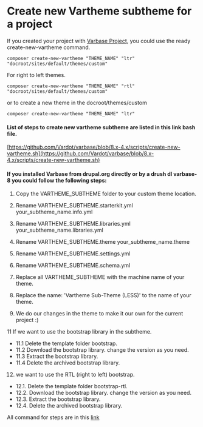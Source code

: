 # Create new Vartheme subtheme for a project

If you created your project with [Varbase Project](https://github.com/Vardot/varbase-project), you could use the ready create-new-vartheme command.

```
composer create-new-vartheme "THEME_NAME" "ltr" "docroot/sites/default/themes/custom"
```

For right to left themes.

```
composer create-new-vartheme "THEME_NAME" "rtl" "docroot/sites/default/themes/custom"
```

or to create a new theme in the docroot/themes/custom

```
composer create-new-vartheme "THEME_NAME" "ltr"
```

#### List of steps to create new vartheme subtheme are listed in this link bash file.

[https://github.com/Vardot/varbase/blob/8.x-4.x/scripts/create-new-vartheme.sh](https://github.com/Vardot/varbase/blob/8.x-4.x/scripts/create-new-vartheme.sh)

#### If you installed Varbase from drupal.org directly or by a drush dl varbase-8 you could follow the following steps:

1. Copy the VARTHEME\_SUBTHEME folder to your custom theme location.

2. Rename VARTHEME\_SUBTHEME.starterkit.yml your\_subtheme\_name.info.yml

3. Rename VARTHEME\_SUBTHEME.libraries.yml your\_subtheme\_name.libraries.yml

4. Rename VARTHEME\_SUBTHEME.theme your\_subtheme\_name.theme

5. Rename VARTHEME\_SUBTHEME.settings.yml

6. Rename VARTHEME\_SUBTHEME.schema.yml

7. Replace all VARTHEME\_SUBTHEME with the machine name of your theme.

8. Replace the name: 'Vartheme Sub-Theme \(LESS\)' to the name of your theme.

9. We do our changes in the theme to make it our own for the current project :\)

11 If we want to use the bootstrap library in the subtheme.

* 11.1 Delete the template folder bootstrap.
* 11.2 Download the bootstrap library. change the version as you need.
* 11.3 Extract the bootstrap library.
* 11.4 Delete the archived bootstrap library.

12. we want to use the RTL \(right to left\) bootstrap.

* 12.1. Delete the template folder bootstrap-rtl.
* 12.2. Download the bootstrap library. change the version as you need.
* 12.3. Extract the bootstrap library.
* 12.4. Delete the archived bootstrap library.

All command for steps are in this [link](https://github.com/Vardot/varbase-build/blob/8.x/scripts/varbase/cmd/create-new-vartheme.sh)

